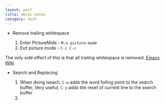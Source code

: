 ```yaml
---
layout: post
title: emcas notes
category: tech
---
```


* Remove trailing whitespace

    1. Enter PictureMide - `M-x picture-mode`
    2. Exit picture mode - `C-c C-c`

The only side effect of this is that all trailing whitespace is removed.
[Emacs Wiki](http://www.emacswiki.org/emacs/PictureModeTrailingWhitespaceTrick)

* Search and Replacing

     1. When doing iseach. `C-w` adds the word folling point to the search buffer,
        Very useful, `C-y` adds the reset of current line to the search buffer
     2.
